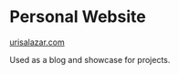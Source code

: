 # Personal Website
[urisalazar.com](https://urisalazar.com)  
  
Used as a blog and showcase for projects.
